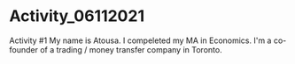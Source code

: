 # Activity_06112021
Activity #1
My name is Atousa. I compeleted my MA in Economics. I'm a co-founder of a trading / money transfer company in Toronto.
